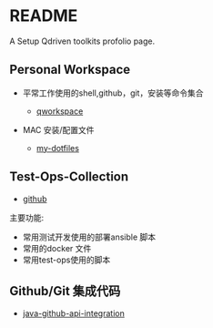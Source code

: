 # README

A Setup Qdriven toolkits profolio page.


## Personal Workspace

* 平常工作使用的shell,github，git，安装等命令集合
  * [qworkspace](https://github.com/qdriven/qworkspace.git)

* MAC 安装/配置文件
  * [my-dotfiles](https://github.com/qdriven/my-dotfiles.git) 

## Test-Ops-Collection


- [github](https://github.com/qdriven/tester-ops-collection)

主要功能:
- 常用测试开发使用的部署ansible 脚本
- 常用的docker 文件
- 常用test-ops使用的脚本

## Github/Git 集成代码

- [java-github-api-integration](https://github.com/qdriven/qdriven-github)
